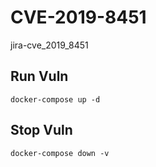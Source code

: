# CVE-2019-8451

jira-cve_2019_8451

## Run Vuln

```
docker-compose up -d
```

## Stop Vuln

```
docker-compose down -v
```

